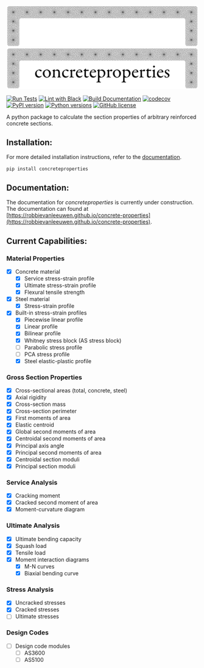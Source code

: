![Logo Dark](docs/source/_static/cp_logo_dark.png#gh-dark-mode-only)
![Logo Light](docs/source/_static/cp_logo.png#gh-light-mode-only)

[![Run Tests](https://github.com/robbievanleeuwen/concrete-properties/actions/workflows/tests.yml/badge.svg)](https://github.com/robbievanleeuwen/concrete-properties/actions/workflows/tests.yml) [![Lint with Black](https://github.com/robbievanleeuwen/concrete-properties/actions/workflows/black.yml/badge.svg)](https://github.com/robbievanleeuwen/concrete-properties/actions/workflows/black.yml) [![Build Documentation](https://github.com/robbievanleeuwen/concrete-properties/actions/workflows/build_docs.yml/badge.svg)](https://robbievanleeuwen.github.io/concrete-properties/) [![codecov](https://codecov.io/gh/robbievanleeuwen/concrete-properties/branch/master/graph/badge.svg?token=3WXMUQITTD)](https://codecov.io/gh/robbievanleeuwen/concrete-properties) [![PyPI version](https://badge.fury.io/py/concreteproperties.svg)](https://badge.fury.io/py/concreteproperties) [![Python versions](https://img.shields.io/badge/python-3.7%20%7C%203.8%20%7C%203.9-blue?style=flat&logo=python)](https://badge.fury.io/py/concreteproperties) [![GitHub license](https://img.shields.io/github/license/robbievanleeuwen/concrete-properties)](https://github.com/robbievanleeuwen/concrete-properties/blob/master/LICENSE.md)

A python package to calculate the section properties of arbitrary reinforced concrete
sections.

## Installation:

For more detailed installation instructions, refer to the [documentation](https://robbievanleeuwen.github.io/concrete-properties/rst/installation.html).

```shell
pip install concreteproperties
```

## Documentation:

The documentation for *concreteproperties* is currently under construction. The
documentation can found at [https://robbievanleeuwen.github.io/concrete-properties](https://robbievanleeuwen.github.io/concrete-properties).

## Current Capabilities:

### Material Properties
- [x] Concrete material
  - [x] Service stress-strain profile
  - [x] Ultimate stress-strain profile
  - [x] Flexural tensile strength
- [x] Steel material
  - [x] Stress-strain profile
- [x] Built-in stress-strain profiles
  - [x] Piecewise linear profile
  - [x] Linear profile
  - [x] Bilinear profile
  - [x] Whitney stress block (AS stress block)
  - [ ] Parabolic stress profile
  - [ ] PCA stress profile
  - [x] Steel elastic-plastic profile

### Gross Section Properties
- [x] Cross-sectional areas (total, concrete, steel)
- [x] Axial rigidity
- [x] Cross-section mass
- [x] Cross-section perimeter
- [x] First moments of area
- [x] Elastic centroid
- [x] Global second moments of area
- [x] Centroidal second moments of area
- [x] Principal axis angle
- [x] Principal second moments of area
- [x] Centroidal section moduli
- [x] Principal section moduli

### Service Analysis
- [x] Cracking moment
- [x] Cracked second moment of area
- [x] Moment-curvature diagram

### Ultimate Analysis
- [x] Ultimate bending capacity
- [x] Squash load
- [x] Tensile load
- [x] Moment interaction diagrams
  - [x] M-N curves
  - [x] Biaxial bending curve

### Stress Analysis
- [x] Uncracked stresses
- [x] Cracked stresses
- [ ] Ultimate stresses

### Design Codes
- [ ] Design code modules
  - [ ] AS3600
  - [ ] AS5100
